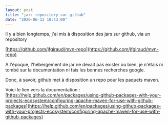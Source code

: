 ```yaml
---
layout: post
title: "jar: repository sur github"
date: "2020-06-13 10:43:00"
---
```

Il y a bien longtemps, j'ai mis à disposition des jars sur github, via un repository

[https://github.com/jfgiraud/mvn-repo](https://github.com/jfgiraud/mvn-repo)

A l'époque, l'hébergement de jar ne devait pas exister ou bien, je n'étais ni tombé sur la documentation ni fais les bonnes recherches google.

Donc, à savoir, github met à disposition un repo pour les paquets maven.

Voici le lien vers la documentation : [https://help.github.com/en/packages/using-github-packages-with-your-projects-ecosystem/configuring-apache-maven-for-use-with-github-packages](https://help.github.com/en/packages/using-github-packages-with-your-projects-ecosystem/configuring-apache-maven-for-use-with-github-packages)
